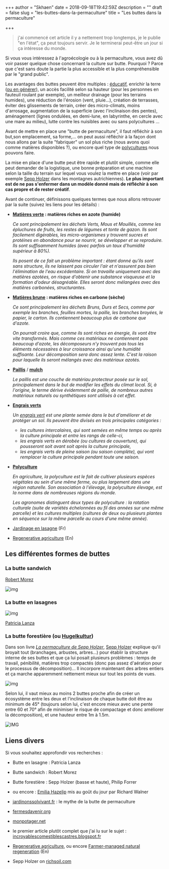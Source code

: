 +++
author = "Skhaen"
date = 2018-09-18T19:42:59Z
description = ""
draft = false
slug = "les-buttes-dans-la-permaculture"
title = "Les buttes dans la permaculture"

+++

> j'ai commencé cet article il y a nettement trop longtemps, je le publie "en l'état", ça peut toujours servir. Je le terminerai peut-être un jour si ça intéresse du monde.

Si vous vous intéressez à l'agroécologie ou à la permaculture, vous avez dû voir passer quelque chose concernant la culture sur butte. Pourquoi ? Parce que c'est sans doute la partie la plus accessible et la plus compréhensible par le "grand public".

Les avantages des buttes peuvent être multiples : [éducatif](http://www.clg-aimecesaire-ulis.ac-versailles.fr/spip.php?article78), enrichir la terre ([ou en générer](http://www.permaculturedesign.fr/le-mulch-en-permaculture/)), un accès facilité selon sa hauteur (pour les personnes en fauteuil roulant par exemple), un meilleur drainage (pour les terrains humides), une réduction de l'érosion (vent, pluie...), création de terrasses, éviter des glissements de terrain, créer des micro-climats, moins d'arrosage, augmentation de la superficie (avec l'inclinaison des pentes), aménagement (lignes ondulées, en demi-lune, en labyrinthe, en cercle avec une mare au milieu), lutte contre les nuisibles avec ou sans polycultures ... 

Avant de mettre en place une "butte de permaculture", il faut réfléchir à son but,son emplacement, sa forme,... on peut aussi réfléchir à la façon dont nous allons par la suite "fabriquer" un sol plus riche (nous avons quoi comme matières disponibles ?), ou encore quel type de [polycultures](https://fr.wikipedia.org/wiki/Polyculture) nous pouvons faire.

La mise en place d'une butte peut être rapide et plutôt simple, comme elle peut demander de la logistique, une bonne préparation et une machine selon la taille du terrain sur lequel vous voulez la mettre en place (voir par exemple [Sepp Holzer](https://en.wikipedia.org/wiki/Holzer_Permaculture#The_Krameterhof) dans les montagnes autrichiennes). **Le plus important est de ne pas s'enfermer dans un modèle donné mais de réfléchir à son cas propre et de rester créatif**.



Avant de continuer, définissons quelques termes que nous allons retrouver par la suite (suivez les liens pour les détails) :

* **[Matières verte](http://www.compostage.info/index.php?option=com_content&view=article&id=6&Itemid=5) : matières riches en azote (humide)**

  *Ce sont principalement les déchets Verts, Mous et Mouillés, comme les épluchures de fruits, les restes de légumes et tonte de gazon. Ils sont facilement digérables, les micro-organismes y trouvent sucres et protéines en abondance pour se nourrir, se développer et se reproduire. Ils sont suffisamment humides (avec parfois un taux d'humidité supérieur à 80%).*

  *Ils posent de ce fait un problème important : étant donné qu'ils sont sans structure, ils ne laissent pas circuler l'air et n'assurent pas bien l'élimination de l'eau excédentaire. Si on travaille uniquement avec des matières azotées, on risque d'obtenir une substance visqueuse et la formation d'odeur désagréable. Elles seront donc mélangées avec des matières carbonées, structurantes.*


* **[Matières brune](http://www.compostage.info/index.php?option=com_content&view=article&id=6&Itemid=5) : matières riches en carbone (sèche)**

  *Ce sont principalement les déchets Bruns, Durs et Secs, comme par exemple les branches, feuilles mortes, la paille, les branches broyées, le papier, le carton. Ils contiennent beaucoup plus de carbone que d'azote.*

  *On pourrait croire que, comme ils sont riches en énergie, ils vont être vite transformés. Mais comme ces matériaux ne contiennent pas beaucoup d'azote, les décomposeurs n'y trouvent pas tous les éléments nécessaires à leur croissance ainsi qu'une humidité suffisante. Leur décomposition sera donc assez lente. C'est la raison pour laquelle ils seront mélangés avec des matériaux azotés.*


* **[Paillis](https://fr.wikipedia.org/wiki/Paillis)** / **[mulch](https://fr.wikipedia.org/wiki/Mulching)**

  *Le paillis est une couche de matériau protecteur posée sur le sol, principalement dans le but de modifier les effets du climat local. Si, à l'origine, le terme dérive évidemment de paille, de nombreux autres matériaux naturels ou synthétiques sont utilisés à cet effet.*

* **[Engrais verts](http://binette-et-cornichon.com/a/utiliser-engrais-verts/)**

  *Un [engrais vert](https://fr.wikipedia.org/wiki/Engrais_vert) est une plante semée dans le but d'améliorer et de protéger un sol. Ils peuvent être divisés en trois principales catégories :*
 
  - *les cultures intercalaires, qui sont semées en même temps ou après la culture principale et entre les rangs de celle-ci,*
  - *les engrais verts en dérobée (ou cultures de couverture), qui pousseront soit avant soit après la culture principale,*
  - *les engrais verts de pleine saison (ou saison complète), qui vont remplacer la culture principale pendant toute une saison.*

* **[Polyculture](https://fr.wikipedia.org/wiki/Polyculture)**

  *En agriculture, la polyculture est le fait de cultiver plusieurs espèces végétales au sein d'une même ferme, ou plus largement dans une région naturelle. Son association à l'élevage, la polyculture élevage, est la norme dans de nombreuses régions du monde.*

    *Les agronomes distinguent deux types de polyculture : la rotation culturale (suite de variétés échelonnées au fil des années sur une même parcelle) et les cultures multiples (cultures de deux ou plusieurs plantes en séquence sur la même parcelle au cours d'une même année).*



* [Jardinage en lasagne](https://fr.wikipedia.org/wiki/Jardinage_en_lasagnes) (Fr)
* [Regenerative agriculture](https://en.wikipedia.org/wiki/Regenerative_agriculture) (En)

## Les différentes formes de buttes

### La butte sandwich 

[Robert Morez](http://cariassociation.org/-les-cahiers-de-l-agroecologie-)

![img](images/2016/09/butte-sandwich.jpg)

### La butte en lasagnes

![img](/content/images/2016/09/Butte_en_lasagnes.jpg)

[Patricia Lanza](https://en.wikipedia.org/wiki/Regenerative_agriculture)

### La butte forestière (ou [Hugelkultur](https://richsoil.com/hugelkultur/))


Dans son livre *[La permaculture de Sepp Holzer](http://librairie-permaculturelle.fr/permaculture/2-livre-la-permaculture-de-sepp-holzer.html)*, [Sepp Holzer](https://en.wikipedia.org/wiki/Sepp_Holzer) explique qu'il broyait tout (branchages, arbustes, arbres...) pour établir la structure interne de ses buttes et que ça lui posait plusieurs problèmes : temps de travail, pénibilité, matières trop compactés (donc pas assez d'aération pour le processus de décomposition)... Il incorpore maintenant des arbres entiers et ça marche apparemment nettement mieux sur tout les points de vues.  

![img](/content/images/2016/09/butte-sepp_holze_hugelkultur.png.jpeg)

Selon lui, il vaut mieux au moins 2 buttes proche afin de créer un écosystème entre les deux et l'inclinaison de chaque butte doit être au minimum de 45° (toujours selon lui, c'est encore mieux avec une pente entre 60 et 70° afin de minimiser le risque de compactage et donc améliorer la décomposition), et une hauteur entre 1m à 1.5m.

![IMG](/content/images/2016/09/butte_sepp_holzer-1.jpg)


## Liens divers

Si vous souhaitez approfondir vos recherches :

* Butte en lasagne : Patricia Lanza
* Butte sandwich : Robert Morez
* Butte forestière : Sepp Holzer (basse et haute), Philip Forrer
* ou encore : [Emilia Hazelip](https://fr.wikipedia.org/wiki/Emilia_Hazelip) mis au goût du jour par Richard Walner

* [jardinonssolvivant.fr](http://jardinonssolvivant.fr/le-mythe-de-la-butte-de-permaculture-par-christophe-gatineau/) : le mythe de la butte de permaculture
* [fermesdavenir.org]( http://www.fermesdavenir.org/outils/les-buttes/)
* [monpotager.net](http://www.monpotager.net/permaculture-buttes.htm)
* le premier article plutôt complet que j'ai lu sur le sujet : [incroyablescomestiblescastres.blogspot.fr](https://incroyablescomestiblescastres.blogspot.fr/2013/11/droit-aux-buttes-les-avantages-et-les.html)
* [Regenerative agriculture](https://en.wikipedia.org/wiki/Regenerative_agriculture), ou encore [Farmer-managed natural regeneration](https://en.wikipedia.org/wiki/Farmer-managed_natural_regeneration) (En)
* Sepp Holzer on [richsoil.com](https://richsoil.com/sepp-holzer/sepp-holzer-permaculture.jsp)

